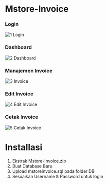 # Mstore-Invoice


### Login
![1  Login](https://github.com/gfadsrwt2nd/Mstore-Invoice/assets/55633963/44c22701-7987-4dcb-a340-f0800d99431c)<br>

### Dashboard
![2  Dashboard](https://github.com/gfadsrwt2nd/Mstore-Invoice/assets/55633963/02f1637a-2e97-4419-a586-628b5ac9e5d6)<br>

### Manajemen Invoice
![3  Invoice](https://github.com/gfadsrwt2nd/Mstore-Invoice/assets/55633963/c573e1d8-b519-4fa0-ab6c-9adf93504106)<br>

### Edit Invoice
![4  Edit Invoice](https://github.com/gfadsrwt2nd/Mstore-Invoice/assets/55633963/8b134883-fd32-4e2e-b635-73bcfa6ed4de)<br>

### Cetak Invoice
![5  Cetak Invoice](https://github.com/gfadsrwt2nd/Mstore-Invoice/assets/55633963/1e59d784-8658-4bf7-8cbf-14c098f0c7cf)<br>

# Installasi
1. Ekstrak Mstore-Invoice.zip <br>
2. Buat Database Baru <br>
3. Upload mstoreinvoice.sql pada folder DB<br>
4. Sesuaikan Username & Password untuk login<br>
